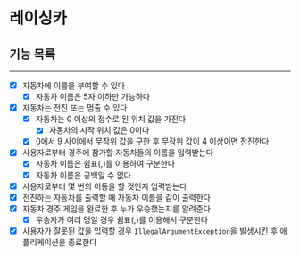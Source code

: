 # 레이싱카

## 기능 목록

--- 

- [x] 자동차에 이름을 부여할 수 있다
  - [x] 자동차 이름은 5자 이하만 가능하다
- [x] 자동차는 전진 또는 멈출 수 있다
  - [x] 자동차는 0 이상의 정수로 된 위치 값을 가진다
    - [x] 자동차의 시작 위치 값은 0이다
  - [x] 0에서 9 사이에서 무작위 값을 구한 후 무작위 값이 4 이상이면 전진한다
- [x] 사용자로부터 경주에 참가할 자동차들의 이름을 입력받는다
  - [x] 자동차 이름은 쉼표(,)를 이용하여 구분한다
  - [x] 자동차 이름은 공백일 수 없다
- [x] 사용자로부터 몇 번의 이동을 할 것인지 입력받는다
- [x] 전진하는 자동차를 출력할 때 자동차 이름을 같이 출력한다
- [x] 자동차 경주 게임을 완료한 후 누가 우승했는지를 알려준다
  - [x] 우승자가 여러 명일 경우 쉼표(,)를 이용해서 구분한다
- [x] 사용자가 잘못된 값을 입력할 경우 `IllegalArgumentException`을 발생시킨 후 애플리케이션을 종료한다